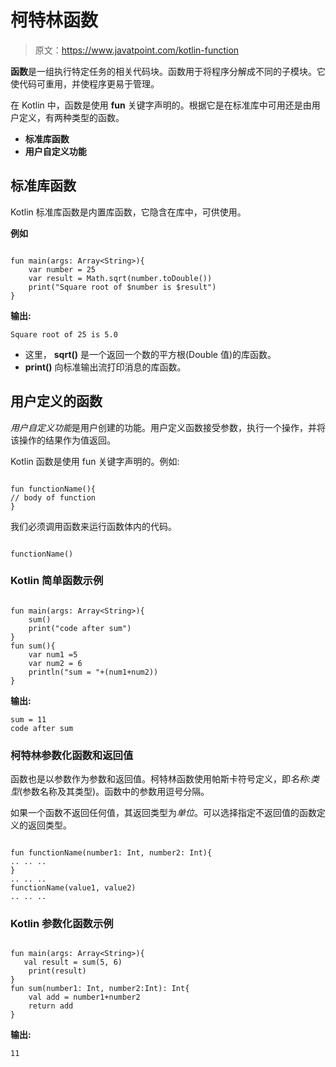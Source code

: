 # 柯特林函数

> 原文：<https://www.javatpoint.com/kotlin-function>

**函数**是一组执行特定任务的相关代码块。函数用于将程序分解成不同的子模块。它使代码可重用，并使程序更易于管理。

在 Kotlin 中，函数是使用 **fun** 关键字声明的。根据它是在标准库中可用还是由用户定义，有两种类型的函数。

*   **标准库函数**
*   **用户自定义功能**

## 标准库函数

Kotlin 标准库函数是内置库函数，它隐含在库中，可供使用。

**例如**

```

fun main(args: Array<String>){
    var number = 25
    var result = Math.sqrt(number.toDouble())
    print("Square root of $number is $result")
}

```

**输出:**

```
Square root of 25 is 5.0

```

*   这里， **sqrt()** 是一个返回一个数的平方根(Double 值)的库函数。
*   **print()** 向标准输出流打印消息的库函数。

## 用户定义的函数

*用户自定义功能*是用户创建的功能。用户定义函数接受参数，执行一个操作，并将该操作的结果作为值返回。

Kotlin 函数是使用 fun 关键字声明的。例如:

```

fun functionName(){
// body of function
}

```

我们必须调用函数来运行函数体内的代码。

```

functionName()

```

### Kotlin 简单函数示例

```

fun main(args: Array<String>){
    sum()
    print("code after sum")
}
fun sum(){
    var num1 =5
    var num2 = 6
    println("sum = "+(num1+num2))
}

```

**输出:**

```
sum = 11
code after sum

```

### 柯特林参数化函数和返回值

函数也是以参数作为参数和返回值。柯特林函数使用帕斯卡符号定义，即*名称:类型*(参数名称及其类型)。函数中的参数用逗号分隔。

如果一个函数不返回任何值，其返回类型为*单位*。可以选择指定不返回值的函数定义的返回类型。

```

fun functionName(number1: Int, number2: Int){
.. .. ..
}
.. .. ..
functionName(value1, value2)
.. .. ..

```

### Kotlin 参数化函数示例

```

fun main(args: Array<String>){
   val result = sum(5, 6)
    print(result)
}
fun sum(number1: Int, number2:Int): Int{
    val add = number1+number2
    return add
}

```

**输出:**

```
11

```